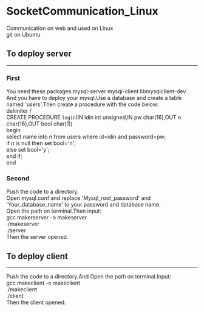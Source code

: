 # SocketCommunication_Linux


Communication on web and used on Linux  
git on Ubuntu

## To deploy server

---

### First

You need these packages:mysql-server mysql-client libmysqlclient-dev  
And you have to deploy your mysql.Use a database and create a table named 'users'.Then create a procedure with the code below:  
delimiter /  
CREATE PROCEDURE `login`(IN idin int unsigned,IN pw char(16),OUT n char(16),OUT bool char(1))  
    begin  
	select name into n from users where id=idin and password=pw;  
	if n is null then set bool='n';  
	else set bool='y';  
	end if;  
	end

### Second

Push the code to a directory.  
Open mysql.conf and replace 'Mysql_root_password' and 'Your_database_name' to your password and database name.  
Open the path on terminal.Then input:  
gcc makerserver -o makeserver  
./makeserver  
./server  
Then the server opened.



## To deploy client

---

Push the code to a directory.And Open the path on terminal.Input:  
gcc makeclient -o makeclient  
./makeclient  
./client  
Then the client opened.
